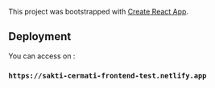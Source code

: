 This project was bootstrapped with [Create React App](https://github.com/facebook/create-react-app).

## Deployment

You can access on : 

### `https://sakti-cermati-frontend-test.netlify.app`

